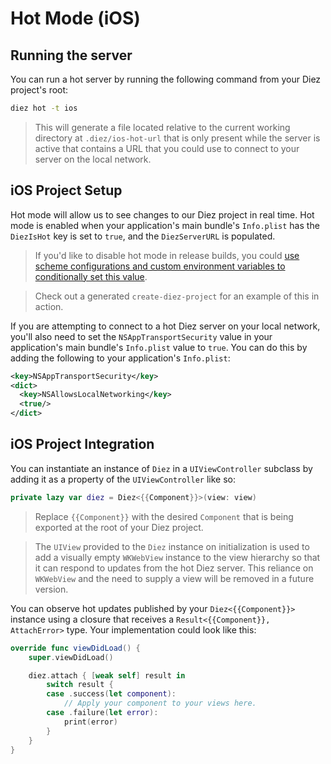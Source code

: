 # Hot Mode (iOS)

## Running the server

You can run a hot server by running the following command from your Diez project's root:

```bash
diez hot -t ios
```

> This will generate a file located relative to the current working directory at `.diez/ios-hot-url` that is only present while the server is active that contains a URL that you could use to connect to your server on the local network.

## iOS Project Setup

Hot mode will allow us to see changes to our Diez project in real time. Hot mode is enabled when your application's main bundle's `Info.plist` has the `DiezIsHot` key is set to `true`, and the `DiezServerURL` is populated.

> If you'd like to disable hot mode in release builds, you could [use scheme configurations and custom environment variables to conditionally set this value](https://thoughtbot.com/blog/let-s-setup-your-ios-environments).

> Check out a generated `create-diez-project` for an example of this in action.

If you are attempting to connect to a hot Diez server on your local network, you'll also need to set the `NSAppTransportSecurity` value in your application's main bundle's `Info.plist` value to `true`. You can do this by adding the following to your application's `Info.plist`:

```xml
<key>NSAppTransportSecurity</key>
<dict>
  <key>NSAllowsLocalNetworking</key>
  <true/>
</dict>
```

## iOS Project Integration

You can instantiate an instance of `Diez` in a `UIViewController` subclass by adding it as a property of the `UIViewController` like so:

```swift
private lazy var diez = Diez<{{Component}}>(view: view)
```

> Replace `{{Component}}` with the desired `Component` that is being exported at the root of your Diez project.

> The `UIView` provided to the `Diez` instance on initialization is used to add a visually empty `WKWebView` instance to the view hierarchy so that it can respond to updates from the hot Diez server. This reliance on `WKWebView` and the need to supply a view will be removed in a future version.

You can observe hot updates published by your `Diez<{{Component}}>` instance using a closure that receives a `Result<{{Component}}, AttachError>` type. Your implementation could look like this:

```swift
override func viewDidLoad() {
    super.viewDidLoad()

    diez.attach { [weak self] result in
        switch result {
        case .success(let component):
            // Apply your component to your views here.
        case .failure(let error):
            print(error)
        }
    }
}
```
